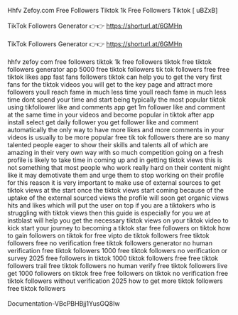 Hhfv Zefoy.com Free Followers Tiktok 1k Free Followers Tiktok [ uBZxB]
<br>
<br>TikTok Followers Generator 👉👉 https://shorturl.at/6GMHn
<br>
<br>TikTok Followers Generator 👉👉 https://shorturl.at/6GMHn
<br>
<br>hhfv zefoy com free followers tiktok 1k free followers tiktok free tiktok followers generator app 5000 free tiktok followers tik tok followers free free tiktok likes app fast fans followers tiktok can help you to get the very first fans for the tiktok videos you will get to the key page and attract more followers youll reach fame in much less time youll reach fame in much less time dont spend your time and start being typically the most popular tiktok using tikfollower like and comments app get 1m follower like and comment at the same time in your videos and become popular in tiktok after app install select get daily follower you get follower like and comment automatically the only way to have more likes and more comments in your videos is usually to be more popular free tik tok followers there are so many talented people eager to show their skills and talents all of which are amazing in their very own way with so much competition going on a fresh profile is likely to take time in coming up and in getting tiktok views this is not something that most people who work really hard on their content might like it may demotivate them and urge them to stop working on their profile for this reason it is very important to make use of external sources to get tiktok views at the start once the tiktok views start coming because of the uptake of the external sourced views the profile will soon get organic views hits and likes which will put the user on top if you are a tiktokers who is struggling with tiktok views then this guide is especially for you we at instblast will help you get the necessary tiktok views on your tiktok video to kick start your journey to becoming a tiktok star free followers on tiktok how to gain followers on tiktok for free vipto de tiktok followers free tiktok followers free no verification free tiktok followers generator no human verification free tiktok followers 1000 free tiktok followers no verification or survey 2025 free followers in tiktok 1000 tiktok followers free free tiktok followers trail free tiktok followers no human verify free tiktok followers live get 1000 followers on tiktok free free followers on tiktok no verification free tiktok followers without verification 2025 how to get more tiktok followers free tiktok followers
<br>
<br>Documentation-VBcPBHBjj1YusGQ8Iw
<br>
<br>
